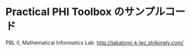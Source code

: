 # Practical PHI Toolbox のサンプルコード

PBL II, Mathematical Informatics Lab: http://takatomi-k-lec.strikingly.com/

